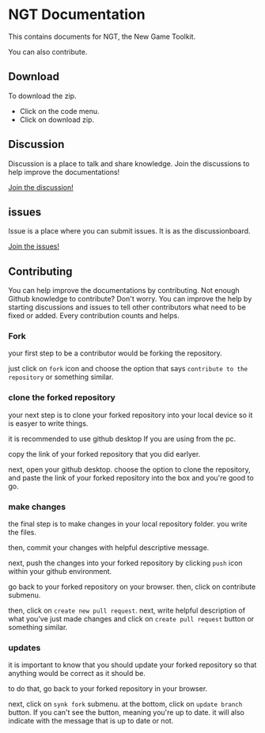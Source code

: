 # NGT Documentation
This contains documents for NGT, the New Game Toolkit.

You can also contribute.

## Download
To download the zip.

* Click on the code menu.
* Click on download zip.

## Discussion
Discussion is a place to talk and share knowledge. Join the discussions to help improve the documentations!

[Join the discussion!](https://github.com/m1maker/ngt-docs/discussions)

## issues
Issue is a place where you can submit issues. It is as the discussionboard.

[Join the issues!](https://github.com/m1maker/ngt-docs/issues)

## Contributing
You can help improve the documentations by contributing. Not enough Github knowledge to contribute? Don't worry. You can improve the help by starting discussions and issues to tell other contributors what need to be fixed or added. Every contribution counts and helps.

### Fork
your first step to be a contributor would be forking the repository.

just click on `fork` icon and choose the option that says `contribute to the repository` or something similar.

### clone the forked repository

your next step is to clone your forked repository into your local device so it is easyer to write things.

it is recommended to use github desktop If you are using from the pc.

copy the link of your forked repository that you did earlyer.

next, open your github desktop. choose the option to clone the repository, and paste the link of your forked repository into the box and you're good to go.

### make changes

the final step is to make changes in your local repository folder. you write the files.

then, commit your changes with helpful descriptive message.

next, push the changes into your forked repository by clicking `push` icon within your github environment.

go back to your forked repository on your browser. then, click on contribute submenu.

then, click on `create new pull request`. next, write helpful description of what you've just made changes and click on `create pull request` button or something similar.

### updates

it is important to know that you should update your forked repository so that anything would be correct as it should be.

to do that, go back to your forked repository in your browser.

next, click on `synk fork` submenu. at the bottom, click on `update branch` button. If you can't see the button, meaning you're up to date. it will also indicate with the message that is up to date or not.
